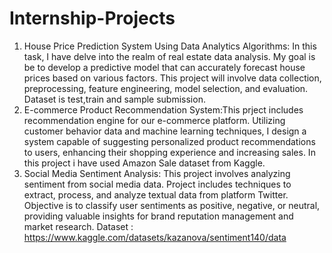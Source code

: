 # Internship-Projects

1. House Price Prediction System Using Data Analytics Algorithms: In this task, I have  delve into the realm of real estate data analysis. My goal is be to develop a predictive model that can accurately forecast house prices based on various factors. This project will involve data collection, preprocessing, feature engineering, model selection, and evaluation. Dataset is test,train and sample submission.
2. E-commerce Product Recommendation System:This prject includes  recommendation engine for our e-commerce platform. Utilizing customer behavior data and machine learning techniques, I design a system capable of suggesting personalized product recommendations to users, enhancing their shopping experience and increasing sales. In this project i have used Amazon Sale dataset from Kaggle.
3. Social Media Sentiment Analysis: This project involves analyzing sentiment from social media data. Project includes techniques to extract, process, and analyze textual data from platform Twitter. Objective is to classify user sentiments as positive, negative, or neutral, providing valuable insights for brand reputation management and market research.
Dataset : https://www.kaggle.com/datasets/kazanova/sentiment140/data
